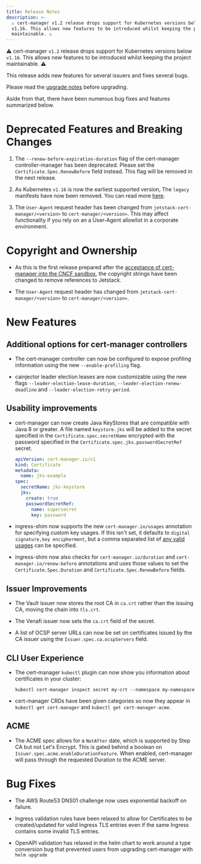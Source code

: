 ```yaml
---
title: Release Notes
description: >-
  ⚠️ cert-manager v1.2 release drops support for Kubernetes versions below
  v1.16. This allows new features to be introduced whilst keeping the project
  maintainable. ⚠️
---
```


⚠️ cert-manager `v1.2` release drops support for Kubernetes versions below
`v1.16`. This allows new features to be introduced whilst keeping the project
maintainable. ⚠️

This release adds new features for several issuers and fixes several bugs.

Please read the [upgrade notes](/docs/installation/upgrading/upgrading-1.1-1.2/)
before upgrading.

Aside from that, there have been numerous bug fixes and features summarized
below.

# Deprecated Features and Breaking Changes

1. The `--renew-before-expiration-duration` flag of the cert-manager
   controller-manager has been deprecated. Please set the
   `Certificate.Spec.RenewBefore` field instead. This flag will be removed in
   the next release.

2. As Kubernetes `v1.16` is now the earliest supported version, The `legacy`
   manifests have now been removed. You can read more
   [here](/docs/installation/supported-releases/).

3. The `User-Agent` request header has been changed from
   `jetstack-cert-manager/<version>` to `cert-manager/<version>`. This may
   affect functionality if you rely on an a User-Agent allowlist in a corporate
   environment.

# Copyright and Ownership

- As this is the first release prepared after the
  [acceptance of cert-manager into the CNCF sandbox](https://blog.jetstack.io/blog/cert-manager-cncf/),
  the copyright strings have been changed to remove references to Jetstack.

- The `User-Agent` request header has changed from
  `jetstack-cert-manager/<version>` to `cert-manager/<version>`.

# New Features

## Additional options for cert-manager controllers

- The cert-manager controller can now be configured to expose profiling
  information using the new `--enable-profiling` flag.

- cainjector leader election leases are now customizable using the new flags
  `--leader-election-lease-duration`, `--leader-election-renew-deadline` and
  `--leader-election-retry-period`.

## Usability improvements

- cert-manager can now create Java KeyStores that are compatible with Java 8 or
  greater. A file named `keystore.jks` will be added to the secret specified in
  the `Certificate.spec.secretName` encrypted with the password specified in the
  `Certificate.spec.jks.passwordSecretRef` secret.

  ```yaml
  apiVersion: cert-manager.io/v1
  kind: Certificate
  metadata:
    name: jks-example
  spec:
    secretName: jks-keystore
    jks:
      create: true
      passwordSecretRef:
        name: supersecret
        key: password
  ```

- ingress-shim now supports the new `cert-manager.io/usages` annotation for
  specifying custom key usages. If this isn't set, it defaults to
  `digital signature,key encipherment`, but a comma separated list of
  [any valid usages](https://pkg.go.dev/github.com/jetstack/cert-manager@v1.2.0/pkg/apis/certmanager/v1#KeyUsage)
  can be specified.

- ingress-shim now also checks for `cert-manager.io/duration` and
  `cert-manager.io/renew-before` annotations and uses those values to set the
  `Certificate.Spec.Duration` and `Certificate.Spec.RenewBefore` fields.

## Issuer Improvements

- The Vault issuer now stores the root CA in `ca.crt` rather than the issuing
  CA, moving the chain into `tls.crt`.

- The Venafi issuer now sets the `ca.crt` field of the secret.

- A list of OCSP server URLs can now be set on certificates issued by the CA
  issuer using the `Issuer.spec.ca.ocspServers` field.

## CLI User Experience

- The cert-manager `kubectl` plugin can now show you information about
  certificates in your cluster:

  ```shell
  kubectl cert-manager inspect secret my-crt --namespace my-namespace
  ```

- cert-manager CRDs have been given categories so now they appear in
  `kubectl get cert-manager` and `kubectl get cert-manager-acme`.

## ACME

- The ACME spec allows for a `NotAfter` date, which is supported by Step CA but
  not Let's Encrypt. This is gated behind a boolean on
  `Issuer.spec.acme.enableDurationFeature`. When enabled, cert-manager will pass
  through the requested Duration to the ACME server.

# Bug Fixes

- The AWS Route53 DNS01 challenge now uses exponential backoff on failure.

- Ingress validation rules have been relaxed to allow for Certificates to be
  created/updated for valid Ingress TLS entries even if the same Ingress
  contains some invalid TLS entries.

- OpenAPI validation has relaxed in the helm chart to work around a type
  conversion bug that prevented users from upgrading cert-manager with
  `helm upgrade`
